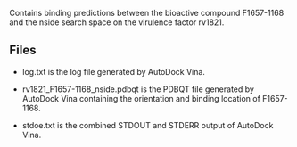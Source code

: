 Contains binding predictions between the bioactive compound F1657-1168 and the nside search space on the virulence factor rv1821.

## Files

- log.txt is the log file generated by AutoDock Vina.

- rv1821_F1657-1168_nside.pdbqt is the PDBQT file generated by AutoDock Vina containing the orientation and binding location of F1657-1168.

- stdoe.txt is the combined STDOUT and STDERR output of AutoDock Vina.

